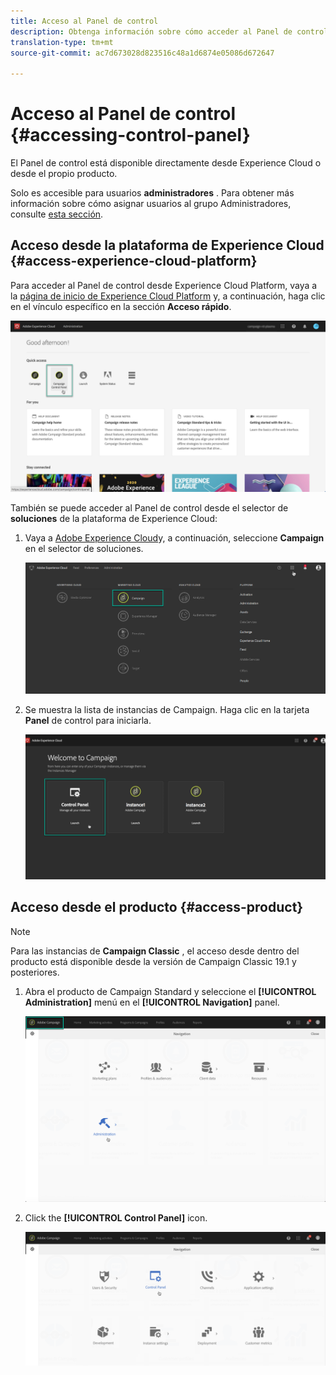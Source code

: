 ```yaml
---
title: Acceso al Panel de control
description: Obtenga información sobre cómo acceder al Panel de control
translation-type: tm+mt
source-git-commit: ac7d673028d823516c48a1d6874e05086d672647

---
```



# Acceso al Panel de control {#accessing-control-panel}

El Panel de control está disponible directamente desde Experience Cloud o desde el propio producto.

Solo es accesible para usuarios **administradores** . Para obtener más información sobre cómo asignar usuarios al grupo Administradores, consulte [esta sección](../../discover/using/managing-permissions.md).

## Acceso desde la plataforma de Experience Cloud {#access-experience-cloud-platform}

Para acceder al Panel de control desde Experience Cloud Platform, vaya a la [página de inicio de Experience Cloud Platform](https://amc.experiencecloud.adobe.com/) y, a continuación, haga clic en el vínculo específico en la sección **Acceso rápido**.

![](assets/quickaccess.png)

También se puede acceder al Panel de control desde el selector de **soluciones** de la plataforma de Experience Cloud:

1. Vaya a [Adobe Experience Cloud](https://amc.experiencecloud.adobe.com/)y, a continuación, seleccione **Campaign** en el selector de soluciones.

   ![](assets/control_panel_access1.png)

1. Se muestra la lista de instancias de Campaign. Haga clic en la tarjeta **Panel** de control para iniciarla.

   ![](assets/control_panel_access2NEW.png)

## Acceso desde el producto {#access-product}

>[!NOTE]
>
>Para las instancias de **Campaign Classic** , el acceso desde dentro del producto está disponible desde la versión de Campaign Classic 19.1 y posteriores.

1. Abra el producto de Campaign Standard y seleccione el **[!UICONTROL Administration]** menú en el **[!UICONTROL Navigation]** panel.

   ![](assets/control_panel_access3.png)

1. Click the **[!UICONTROL Control Panel]** icon.

   ![](assets/control_panel_access4new.png)
